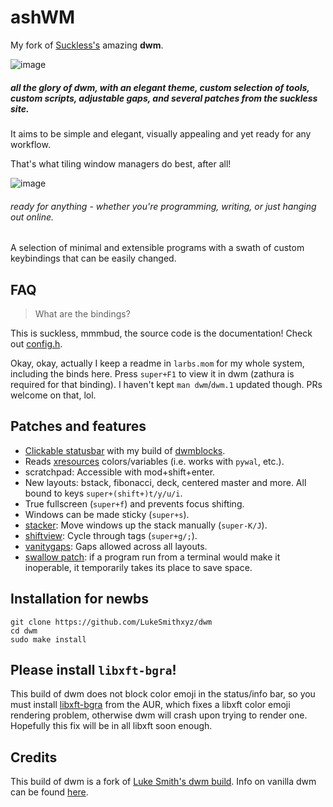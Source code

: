 # ashWM

My fork of [Suckless's](https://suckless.org) amazing **dwm**. 

![image](https://user-images.githubusercontent.com/35274771/168534296-d9351857-ddba-4652-b3a9-71542fca2d2a.png)
##### all the glory of dwm, with an elegant theme, custom selection of tools, custom scripts, adjustable gaps, and several patches from the suckless site.

It aims to be simple and elegant, visually appealing and yet ready for any workflow. 

That's what tiling window managers do best, after all!

![image](https://user-images.githubusercontent.com/35274771/168534203-1d418a62-e051-4177-a31d-0bbe8387089e.png)
###### ready for anything - whether you're programming, writing, or just hanging out online.

A selection of minimal and extensible programs with a swath of custom keybindings that can be easily changed.

## FAQ

> What are the bindings?

This is suckless, mmmbud, the source code is the documentation! Check out [config.h](config.h).

Okay, okay, actually I keep a readme in `larbs.mom` for my whole system, including the binds here.
Press `super+F1` to view it in dwm (zathura is required for that binding).
I haven't kept `man dwm`/`dwm.1` updated though. PRs welcome on that, lol.

## Patches and features

- [Clickable statusbar](https://dwm.suckless.org/patches/statuscmd/) with my build of [dwmblocks](https://github.com/lukesmithxyz/dwmblocks).
- Reads [xresources](https://dwm.suckless.org/patches/xresources/) colors/variables (i.e. works with `pywal`, etc.).
- scratchpad: Accessible with mod+shift+enter.
- New layouts: bstack, fibonacci, deck, centered master and more. All bound to keys `super+(shift+)t/y/u/i`.
- True fullscreen (`super+f`) and prevents focus shifting.
- Windows can be made sticky (`super+s`).
- [stacker](https://dwm.suckless.org/patches/stacker/): Move windows up the stack manually (`super-K/J`).
- [shiftview](https://dwm.suckless.org/patches/nextprev/): Cycle through tags (`super+g/;`).
- [vanitygaps](https://dwm.suckless.org/patches/vanitygaps/): Gaps allowed across all layouts.
- [swallow patch](https://dwm.suckless.org/patches/swallow/): if a program run from a terminal would make it inoperable, it temporarily takes its place to save space.

## Installation for newbs

```
git clone https://github.com/LukeSmithxyz/dwm
cd dwm
sudo make install
```

## Please install `libxft-bgra`!

This build of dwm does not block color emoji in the status/info bar, so you must install [libxft-bgra](https://aur.archlinux.org/packages/libxft-bgra/) from the AUR, which fixes a libxft color emoji rendering problem, otherwise dwm will crash upon trying to render one. Hopefully this fix will be in all libxft soon enough.

## Credits

This build of dwm is a fork of [Luke Smith's dwm build](https://github.com/LukeSmithxyz/dwm).
Info on vanilla dwm can be found [here](https://dwm.suckless.org/).
